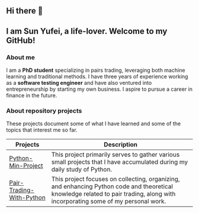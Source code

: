 ## Hi there 👋
## I am Sun Yufei, a life-lover. Welcome to my GitHub!

### About me
I am a **PhD student** specializing in pairs trading, leveraging both machine learning and traditional methods. I have three years of experience working as a **software testing engineer** and have also ventured into entrepreneurship by starting my own business. I aspire to pursue a career in finance in the future.

### About repository projects
These projects document some of what I have learned and some of the topics that interest me so far.

| Projects                         |   Description   |
|----------------------------------|-----------------|
| [Python-Min-Project](https://github.com/sunyufei92/Python-Min-Project) | This project primarily serves to gather various small projects that I have accumulated during my daily study of Python. |
| [Pair-Trading-With-Python](https://github.com/sunyufei92/Pair-Trading-With-Python) | This project focuses on collecting, organizing, and enhancing Python code and theoretical knowledge related to pair trading, along with incorporating some of my personal work.|

